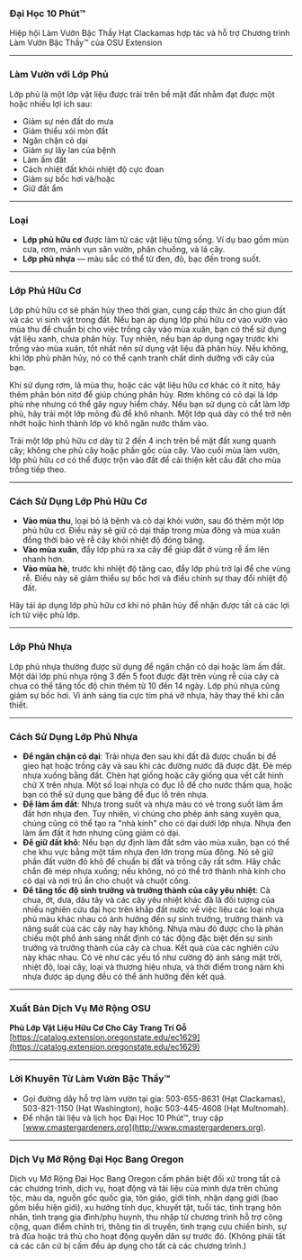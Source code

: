 ### Đại Học 10 Phút™  
Hiệp hội Làm Vườn Bậc Thầy Hạt Clackamas hợp tác và hỗ trợ Chương trình Làm Vườn Bậc Thầy™ của OSU Extension  

---

### Làm Vườn với Lớp Phủ  
Lớp phủ là một lớp vật liệu được trải trên bề mặt đất nhằm đạt được một hoặc nhiều lợi ích sau:  
- Giảm sự nén đất do mưa  
- Giảm thiểu xói mòn đất  
- Ngăn chặn cỏ dại  
- Giảm sự lây lan của bệnh  
- Làm ấm đất  
- Cách nhiệt đất khỏi nhiệt độ cực đoan  
- Giảm sự bốc hơi và/hoặc  
- Giữ đất ẩm  

---

### Loại  
- **Lớp phủ hữu cơ** được làm từ các vật liệu từng sống. Ví dụ bao gồm mùn cưa, rơm, mảnh vụn sân vườn, phân chuồng, và lá cây.  
- **Lớp phủ nhựa** — màu sắc có thể từ đen, đỏ, bạc đến trong suốt.  

---

### Lớp Phủ Hữu Cơ  
Lớp phủ hữu cơ sẽ phân hủy theo thời gian, cung cấp thức ăn cho giun đất và các vi sinh vật trong đất. Nếu bạn áp dụng lớp phủ hữu cơ vào vườn vào mùa thu để chuẩn bị cho việc trồng cây vào mùa xuân, bạn có thể sử dụng vật liệu xanh, chưa phân hủy. Tuy nhiên, nếu bạn áp dụng ngay trước khi trồng vào mùa xuân, tốt nhất nên sử dụng vật liệu đã phân hủy. Nếu không, khi lớp phủ phân hủy, nó có thể cạnh tranh chất dinh dưỡng với cây của bạn.  

Khi sử dụng rơm, lá mùa thu, hoặc các vật liệu hữu cơ khác có ít nitơ, hãy thêm phân bón nitơ để giúp chúng phân hủy. Rơm không có cỏ dại là lớp phủ nhẹ nhưng có thể gây nguy hiểm cháy. Nếu bạn sử dụng cỏ cắt làm lớp phủ, hãy trải một lớp mỏng đủ để khô nhanh. Một lớp quá dày có thể trở nên nhớt hoặc hình thành lớp vỏ khô ngăn nước thấm vào.  

Trải một lớp phủ hữu cơ dày từ 2 đến 4 inch trên bề mặt đất xung quanh cây; không che phủ cây hoặc phần gốc của cây. Vào cuối mùa làm vườn, lớp phủ hữu cơ có thể được trộn vào đất để cải thiện kết cấu đất cho mùa trồng tiếp theo.  

---

### Cách Sử Dụng Lớp Phủ Hữu Cơ  
- **Vào mùa thu**, loại bỏ lá bệnh và cỏ dại khỏi vườn, sau đó thêm một lớp phủ hữu cơ. Điều này sẽ giữ cỏ dại thấp trong mùa đông và mùa xuân đồng thời bảo vệ rễ cây khỏi nhiệt độ đóng băng.  
- **Vào mùa xuân**, đẩy lớp phủ ra xa cây để giúp đất ở vùng rễ ấm lên nhanh hơn.  
- **Vào mùa hè**, trước khi nhiệt độ tăng cao, đẩy lớp phủ trở lại để che vùng rễ. Điều này sẽ giảm thiểu sự bốc hơi và điều chỉnh sự thay đổi nhiệt độ đất.  

Hãy tái áp dụng lớp phủ hữu cơ khi nó phân hủy để nhận được tất cả các lợi ích từ việc phủ lớp.  

---

### Lớp Phủ Nhựa  
Lớp phủ nhựa thường được sử dụng để ngăn chặn cỏ dại hoặc làm ấm đất. Một dải lớp phủ nhựa rộng 3 đến 5 foot được đặt trên vùng rễ của cây cà chua có thể tăng tốc độ chín thêm từ 10 đến 14 ngày. Lớp phủ nhựa cũng giảm sự bốc hơi. Vì ánh sáng tia cực tím phá vỡ nhựa, hãy thay thế khi cần thiết.  

---

### Cách Sử Dụng Lớp Phủ Nhựa  
- **Để ngăn chặn cỏ dại**: Trải nhựa đen sau khi đất đã được chuẩn bị để gieo hạt hoặc trồng cây và sau khi các đường nước đã được đặt. Đè mép nhựa xuống bằng đất. Chèn hạt giống hoặc cây giống qua vết cắt hình chữ X trên nhựa. Một số loại nhựa có đục lỗ để cho nước thấm qua, hoặc bạn có thể sử dụng que băng để đục lỗ trên nhựa.  
- **Để làm ấm đất**: Nhựa trong suốt và nhựa màu có vẻ trong suốt làm ấm đất hơn nhựa đen. Tuy nhiên, vì chúng cho phép ánh sáng xuyên qua, chúng cũng có thể tạo ra "nhà kính" cho cỏ dại dưới lớp nhựa. Nhựa đen làm ấm đất ít hơn nhưng cũng giảm cỏ dại.  
- **Để giữ đất khô**: Nếu bạn dự định làm đất sớm vào mùa xuân, bạn có thể che khu vực bằng một tấm nhựa đen lớn trong mùa đông. Nó sẽ giữ phần đất vườn đó khô để chuẩn bị đất và trồng cây rất sớm. Hãy chắc chắn đè mép nhựa xuống; nếu không, nó có thể trở thành nhà kính cho cỏ dại và nơi trú ẩn cho chuột và chuột cống.  
- **Để tăng tốc độ sinh trưởng và trưởng thành của cây yêu nhiệt**: Cà chua, ớt, dưa, dâu tây và các cây yêu nhiệt khác đã là đối tượng của nhiều nghiên cứu đại học trên khắp đất nước về việc liệu các loại nhựa phủ màu khác nhau có ảnh hưởng đến sự sinh trưởng, trưởng thành và năng suất của các cây này hay không. Nhựa màu đỏ được cho là phản chiếu một phổ ánh sáng nhất định có tác động đặc biệt đến sự sinh trưởng và trưởng thành của cây cà chua. Kết quả của các nghiên cứu này khác nhau. Có vẻ như các yếu tố như cường độ ánh sáng mặt trời, nhiệt độ, loại cây, loại và thương hiệu nhựa, và thời điểm trong năm khi nhựa được áp dụng đều có thể ảnh hưởng đến kết quả.  

---

### Xuất Bản Dịch Vụ Mở Rộng OSU  
**Phủ Lớp Vật Liệu Hữu Cơ Cho Cây Trang Trí Gỗ**  
[https://catalog.extension.oregonstate.edu/ec1629](https://catalog.extension.oregonstate.edu/ec1629)  

---

### Lời Khuyên Từ Làm Vườn Bậc Thầy™  
- Gọi đường dây hỗ trợ làm vườn tại gia: 503-655-8631 (Hạt Clackamas), 503-821-1150 (Hạt Washington), hoặc 503-445-4608 (Hạt Multnomah).  
- Để nhận tài liệu và lịch học Đại Học 10 Phút™, truy cập [www.cmastergardeners.org](http://www.cmastergardeners.org).  

---

### Dịch Vụ Mở Rộng Đại Học Bang Oregon  
Dịch vụ Mở Rộng Đại Học Bang Oregon cấm phân biệt đối xử trong tất cả các chương trình, dịch vụ, hoạt động và tài liệu của mình dựa trên chủng tộc, màu da, nguồn gốc quốc gia, tôn giáo, giới tính, nhận dạng giới (bao gồm biểu hiện giới), xu hướng tính dục, khuyết tật, tuổi tác, tình trạng hôn nhân, tình trạng gia đình/phụ huynh, thu nhập từ chương trình hỗ trợ công cộng, quan điểm chính trị, thông tin di truyền, tình trạng cựu chiến binh, sự trả đũa hoặc trả thù cho hoạt động quyền dân sự trước đó. (Không phải tất cả các căn cứ bị cấm đều áp dụng cho tất cả các chương trình.)